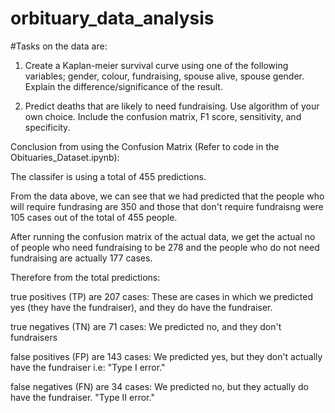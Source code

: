 # orbituary_data_analysis
#Tasks on the data are:
1. Create a Kaplan-meier survival curve using one of the following variables; gender, colour, fundraising, spouse alive, spouse gender. Explain the difference/significance of the result. 

2. Predict deaths that are likely to need fundraising. Use algorithm of your own choice. Include the confusion matrix, F1 score, sensitivity, and specificity.

Conclusion from using the Confusion Matrix (Refer to code in the Obituaries_Dataset.ipynb):

The classifer is using a total of 455 predictions. 

From the data above, we can see that we had predicted that the people who will require fundrasing are 350 and those that don't
require fundraisng were 105 cases out of the total of 455 people.

After running the confusion matrix of the actual data, we get the actual no of people who need fundraising to be 278 and the 
people who do not need fundraising are actually 177 cases.

Therefore from the total predictions: 
    
true positives (TP) are 207 cases: These are cases in which we predicted yes (they have the fundraiser), and they do have the fundraiser.

true negatives (TN) are 71 cases: We predicted no, and they don't fundraisers

false positives (FP) are 143 cases: We predicted yes, but they don't actually have the fundraiser i.e: "Type I error."

false negatives (FN) are 34 cases: We predicted no, but they actually do have the fundraiser. "Type II error."

